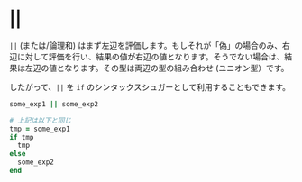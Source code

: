 # ||

`||` (または/論理和) はまず左辺を評価します。もしそれが「偽」の場合のみ、右辺に対して評価を行い、結果の値が右辺の値となります。そうでない場合は、結果は左辺の値となります。その型は両辺の型の組み合わせ (ユニオン型）です。

したがって、`||` を `if` のシンタックスシュガーとして利用することもできます。

```ruby
some_exp1 || some_exp2

# 上記は以下と同じ
tmp = some_exp1
if tmp
  tmp
else
  some_exp2
end
```
